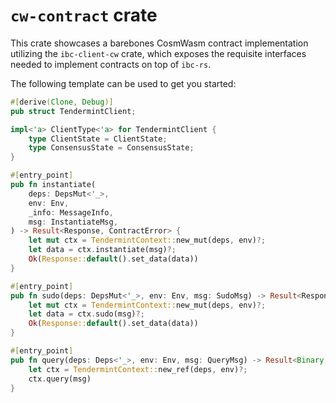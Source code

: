 # `cw-contract` crate

This crate showcases a barebones CosmWasm contract implementation utilizing the `ibc-client-cw`
crate, which exposes the requisite interfaces needed to implement contracts on top of `ibc-rs`.

The following template can be used to get you started:

```rs
#[derive(Clone, Debug)]
pub struct TendermintClient;

impl<'a> ClientType<'a> for TendermintClient {
    type ClientState = ClientState;
    type ConsensusState = ConsensusState;
}

#[entry_point]
pub fn instantiate(
    deps: DepsMut<'_>,
    env: Env,
    _info: MessageInfo,
    msg: InstantiateMsg,
) -> Result<Response, ContractError> {
    let mut ctx = TendermintContext::new_mut(deps, env)?;
    let data = ctx.instantiate(msg)?;
    Ok(Response::default().set_data(data))
}

#[entry_point]
pub fn sudo(deps: DepsMut<'_>, env: Env, msg: SudoMsg) -> Result<Response, ContractError> {
    let mut ctx = TendermintContext::new_mut(deps, env)?;
    let data = ctx.sudo(msg)?;
    Ok(Response::default().set_data(data))
}

#[entry_point]
pub fn query(deps: Deps<'_>, env: Env, msg: QueryMsg) -> Result<Binary, ContractError> {
    let ctx = TendermintContext::new_ref(deps, env)?;
    ctx.query(msg)
}
```
